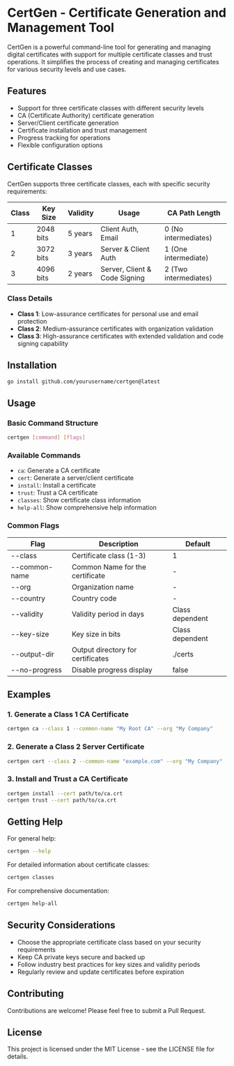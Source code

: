 # CertGen - Certificate Generation and Management Tool

CertGen is a powerful command-line tool for generating and managing digital certificates with support for multiple certificate classes and trust operations. It simplifies the process of creating and managing certificates for various security levels and use cases.

## Features

- Support for three certificate classes with different security levels
- CA (Certificate Authority) certificate generation
- Server/Client certificate generation
- Certificate installation and trust management
- Progress tracking for operations
- Flexible configuration options

## Certificate Classes

CertGen supports three certificate classes, each with specific security requirements:

| Class | Key Size | Validity | Usage | CA Path Length |
|-------|----------|----------|-------|----------------|
| 1 | 2048 bits | 5 years | Client Auth, Email | 0 (No intermediates) |
| 2 | 3072 bits | 3 years | Server & Client Auth | 1 (One intermediate) |
| 3 | 4096 bits | 2 years | Server, Client & Code Signing | 2 (Two intermediates) |

### Class Details

- **Class 1**: Low-assurance certificates for personal use and email protection
- **Class 2**: Medium-assurance certificates with organization validation
- **Class 3**: High-assurance certificates with extended validation and code signing capability

## Installation

```bash
go install github.com/yourusername/certgen@latest
```

## Usage

### Basic Command Structure

```bash
certgen [command] [flags]
```

### Available Commands

- `ca`: Generate a CA certificate
- `cert`: Generate a server/client certificate
- `install`: Install a certificate
- `trust`: Trust a CA certificate
- `classes`: Show certificate class information
- `help-all`: Show comprehensive help information

### Common Flags

| Flag | Description | Default |
|------|-------------|---------|
| --class | Certificate class (1-3) | 1 |
| --common-name | Common Name for the certificate | - |
| --org | Organization name | - |
| --country | Country code | - |
| --validity | Validity period in days | Class dependent |
| --key-size | Key size in bits | Class dependent |
| --output-dir | Output directory for certificates | ./certs |
| --no-progress | Disable progress display | false |

## Examples

### 1. Generate a Class 1 CA Certificate

```bash
certgen ca --class 1 --common-name "My Root CA" --org "My Company"
```

### 2. Generate a Class 2 Server Certificate

```bash
certgen cert --class 2 --common-name "example.com" --org "My Company" --dns-names "example.com,www.example.com"
```

### 3. Install and Trust a CA Certificate

```bash
certgen install --cert path/to/ca.crt
certgen trust --cert path/to/ca.crt
```

## Getting Help

For general help:
```bash
certgen --help
```

For detailed information about certificate classes:
```bash
certgen classes
```

For comprehensive documentation:
```bash
certgen help-all
```

## Security Considerations

- Choose the appropriate certificate class based on your security requirements
- Keep CA private keys secure and backed up
- Follow industry best practices for key sizes and validity periods
- Regularly review and update certificates before expiration

## Contributing

Contributions are welcome! Please feel free to submit a Pull Request.

## License

This project is licensed under the MIT License - see the LICENSE file for details. 